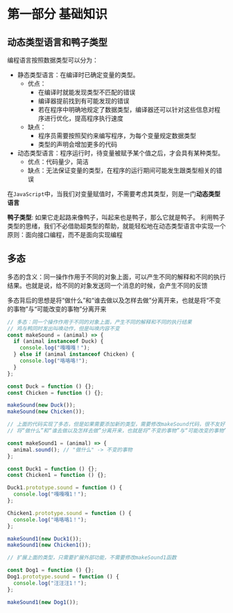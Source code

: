 # 第一部分 基础知识

## 动态类型语言和鸭子类型

编程语言按照数据类型可以分为：

- 静态类型语言：在编译时已确定变量的类型。
  - 优点：
    - 在编译时就能发现类型不匹配的错误
    - 编译器提前找到有可能发现的错误
    - 若在程序中明确地规定了数据类型，编译器还可以针对这些信息对程序进行优化，提高程序执行速度
  - 缺点：
    - 程序员需要按照契约来编写程序，为每个变量规定数据类型
    - 类型的声明会增加更多的代码
- 动态类型语言：程序运行时，待变量被赋予某个值之后，才会具有某种类型。
  - 优点：代码量少，简洁
  - 缺点：无法保证变量的类型，在程序的运行期间可能发生跟类型相关的错误

在`JavaScript`中，当我们对变量赋值时，不需要考虑其类型，则是一门**动态类型语言**

**鸭子类型**: 如果它走起路来像鸭子，叫起来也是鸭子，那么它就是鸭子。
利用鸭子类型的思绪，我们不必借助超类型的帮助，就能轻松地在动态类型语言中实现一个原则：面向接口编程，而不是面向实现编程

## 多态

多态的含义：同一操作作用于不同的对象上面，可以产生不同的解释和不同的执行结果。也就是说，给不同的对象发送同一个消息的时候，会产生不同的反馈

多态背后的思想是将“做什么”和“谁去做以及怎样去做”分离开来，也就是将“不变的事物”与“可能改变的事物”分离开来

```js
// 多态：同一个操作作用于不同的对象上面，产生不同的解释和不同的执行结果
// 鸡与鸭同时发出叫唤动作，但是叫唤内容不变
const makeSound = (animal) => {
  if (animal instanceof Duck) {
    console.log("嘎嘎嘎！");
  } else if (animal instanceof Chicken) {
    console.log("咯咯咯!");
  }
};

const Duck = function () {};
const Chicken = function () {};

makeSound(new Duck());
makeSound(new Chicken());

// 上面的代码实现了多态，但是如果需要添加新的类型，需要修改makeSound代码，很不友好
// 将“做什么”和“谁去做以及怎样去做”分离开来，也就是将“不变的事物”与“可能改变的事物”分离开来

const makeSound1 = (animal) => {
  animal.sound(); // "做什么" -> 不变的事物
};

const Duck1 = function () {};
const Chicken1 = function () {};

Duck1.prototype.sound = function () {
  console.log("嘎嘎嘎1！");
};

Chicken1.prototype.sound = function () {
  console.log("咯咯咯1！");
};

makeSound1(new Duck1());
makeSound1(new Chicken1());

// 扩展上面的类型，只需要扩展外部功能，不需要修改makeSound1函数

const Dog1 = function () {};
Dog1.prototype.sound = function () {
  console.log("汪汪汪1！");
};

makeSound1(new Dog1());
```
